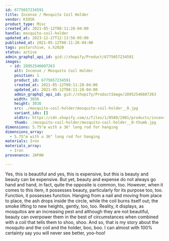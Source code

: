 ```yaml
---
id: 6775657234591
title: Incense / Mosquito Coil Holder
vendor: KIOSK
product_type: Misc
created_at: 2021-05-12T08:11:28-04:00
handle: mosquito-coil-holder
updated_at: 2023-12-27T12:13:56-05:00
published_at: 2021-05-12T08:11:26-04:00
tags: postarchive, x.h2020
status: active
admin_graphql_api_id: gid://shopify/Product/6775657234591
images:
  - id: 28952546607263
    alt: Incense / Mosquito Coil Holder
    position: 1
    product_id: 6775657234591
    created_at: 2021-05-12T08:11:28-04:00
    updated_at: 2021-05-12T08:11:28-04:00
    admin_graphql_api_id: gid://shopify/ProductImage/28952546607263
    width: 3036
    height: 3036
    src: ./mosquito-coil-holder/mosquito-coil-holder__0.jpg
    variant_ids: []
    oldSrc: https://cdn.shopify.com/s/files/1/0589/2901/products/incenceholder.jpg?v=1620821488
    thumb: ./mosquito-coil-holder/mosquito-coil-holder__0-thumb.jpg
dimensions: 5.75"ø with a 36" long rod for hanging
dimensions_array:
  - 5.75"ø with a 36" long rod for hanging
materials: Iron
materials_array:
  - Iron
provenance: JAPAN

---
```


Yes, this is beautiful and yes, this is expensive, but this is beauty and beauty can be expensive. But yet, beauty and expense do not always go hand and hand, in fact, quite the opposite is common, too. However, when it comes to this item, it possesses beauty, particularly for its purpose too, too. Function, it possesses function. Hanging from a nail and moving from place to place, the ash drops inside the circle, while the coil burns itself out; the smoke lifting to new heights, gently, too, too. Reality, it displays, as mosquitos are an increasing pest and although they are not beautiful, beauty can overpower them in the best of circumstances when combined with a coil that tells them to shoo, shoo. And so, that is my story about the mosquito and the coil and the holder, boo, boo. I can almost with 100% certainty say you will never see better, yoo-hoo!